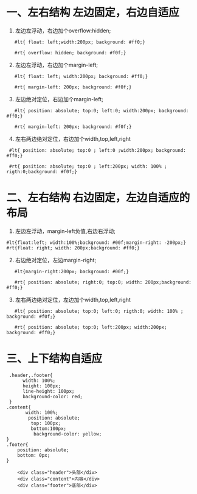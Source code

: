# 一、左右结构   左边固定，右边自适应

1. 左边左浮动，右边加个overflow:hidden;
```
   #lt{ float: left;width:200px; background: #ff0;}

   #rt{ overflow: hidden; background: #f0f;}
```
2. 左边左浮动，右边加个margin-left;
```
   #lt{ float: left; width:200px; background: #ff0;}

   #rt{ margin-left: 200px; background: #f0f;}
```
3. 左边绝对定位，右边加个margin-left;
```
   #lt{ position: absolute; top:0; left:0; width:200px; background: #ff0;}

   #rt{ margin-left: 200px; background: #f0f;}
```
4. 左右两边绝对定位，右边加个width,top,left,right
```
 #lt{ position: absolute; top:0 ; left:0 ;width:200px; background: #ff0;}

 #rt{ position: absolute; top:0 ; left:200px; width: 100% ; rigth:0;background: #f0f;}
```
# 二、左右结构 右边固定，左边自适应的布局

1. 左边左浮动，margin-left负值,右边右浮动;
```
#lt{float:left; width:100%;background: #00f;margin-right: -200px;}
#rt{float: right; width: 200px;background: #ff0;}
```
2. 右边绝对定位，左边margin-right;
```
   #lt{margin-right:200px; background: #00f;}

   #rt{ position: absolute; right:0; top:0; width: 200px;background: #ff0;}
```
3. 左右两边绝对定位，左边加个width,top,left,right
```
   #lt{ position: absolute; top:0; left:0; rigth:0; width: 100% ; background: #f0f;}

   #rt{ position: absolute; top:0; left:200px; width:200px; background: #ff0;}
```
# 三、上下结构自适应

```
 .header,.footer{
      width: 100%;
      height: 100px;
      line-height: 100px;
      background-color: red;
 }
.content{
       width: 100%;
        position: absolute;
         top: 100px;
         bottom:100px;
          background-color: yellow;
}
.footer{
    position: absolute;
    bottom: 0px;
}

    <div class="header">头部</div>
    <div class="content">内容</div>
    <div class="footer">底部</div>            
```